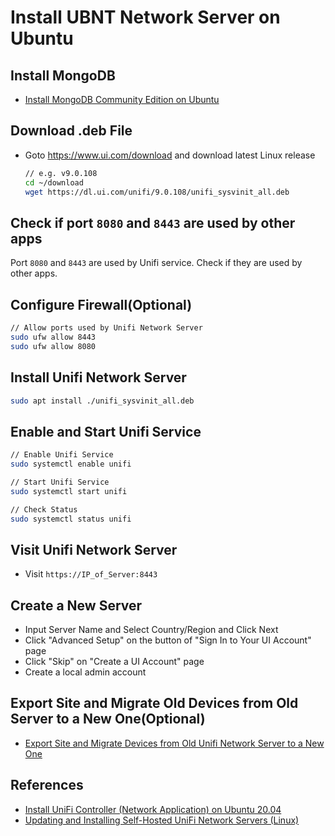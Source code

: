 # Install UBNT Network Server on Ubuntu 

## Install MongoDB
* [Install MongoDB Community Edition on Ubuntu](https://github.com/northbright/Notes/blob/master/mongodb/install-mongodb-community-edition-on-ubuntu.md)

## Download .deb File
* Goto <https://www.ui.com/download> and download latest Linux release

  ```sh
  // e.g. v9.0.108
  cd ~/download
  wget https://dl.ui.com/unifi/9.0.108/unifi_sysvinit_all.deb
  ``` 

## Check if port `8080` and `8443` are used by other apps
Port `8080` and `8443` are used by Unifi service.
Check if they are used by other apps.

## Configure Firewall(Optional)

```sh
// Allow ports used by Unifi Network Server
sudo ufw allow 8443
sudo ufw allow 8080
```

## Install Unifi Network Server

```sh
sudo apt install ./unifi_sysvinit_all.deb
```

## Enable and Start Unifi Service
```sh
// Enable Unifi Service
sudo systemctl enable unifi

// Start Unifi Service
sudo systemctl start unifi

// Check Status
sudo systemctl status unifi
```

## Visit Unifi Network Server
* Visit `https://IP_of_Server:8443`

## Create a New Server
* Input Server Name and Select Country/Region and Click Next
* Click "Advanced Setup" on the button of "Sign In to Your UI Account" page
* Click "Skip" on "Create a UI Account" page
* Create a local admin account

## Export Site and Migrate Old Devices from Old Server to a New One(Optional)
* [Export Site and Migrate Devices from Old Unifi Network Server to a New One](export-site-and-migrate-devices-from-old-unifi-network-server-to-a-new-one.md)

## References
* [Install UniFi Controller (Network Application) on Ubuntu 20.04](https://computingforgeeks.com/install-unifi-controller-network-application-on-ubuntu/)
* [Updating and Installing Self-Hosted UniFi Network Servers (Linux)](https://help.ui.com/hc/en-us/articles/220066768-Updating-and-Installing-Self-Hosted-UniFi-Network-Servers-Linux)
